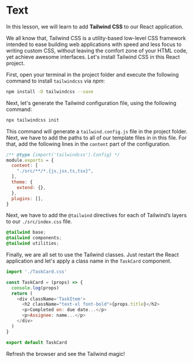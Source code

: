 # Text
In this lesson, we will learn to add **Tailwind CSS** to our React application.

We all know that, Tailwind CSS is a utility-based low-level CSS framework intended to ease building web applications with speed and less focus to writing custom CSS, without leaving the comfort zone of your HTML code, yet achieve awesome interfaces. Let's install Tailwind CSS in this React project.

First, open your terminal in the project folder and execute the following command to install `tailwindcss` via *npm*:

```sh
npm install -D tailwindcss --save
```

Next, let's generate the Tailwind configuration file, using the following command:
```sh
npx tailwindcss init
```
This command will generate a `tailwind.config.js` file in the project folder. Next, we have to add the paths to all of our template files in in this file. For that, add the following lines in the `content` part of the configuration.
```js
/** @type {import('tailwindcss').Config} */
module.exports = {
  content: [
    "./src/**/*.{js,jsx,ts,tsx}",
  ],
  theme: {
    extend: {},
  },
  plugins: [],
}
```

Next, we have to add the `@tailwind` directives for each of Tailwind’s layers to our `./src/index.css` file.

```css
@tailwind base;
@tailwind components;
@tailwind utilities;
```

Finally, we are all set to use the Tailwind classes. Just restart the React application and let's apply a class name in the `TaskCard` component.
```js
import './TaskCard.css'

const TaskCard = (props) => {
  console.log(props)
  return (
    <div className='TaskItem'>
      <h2 className="text-xl font-bold">{props.title}</h2>
      <p>Completed on: due date...</p>
      <p>Assignee: name...</p>
    </div>
  )
}

export default TaskCard
```

Refresh the browser and see the Tailwind magic!